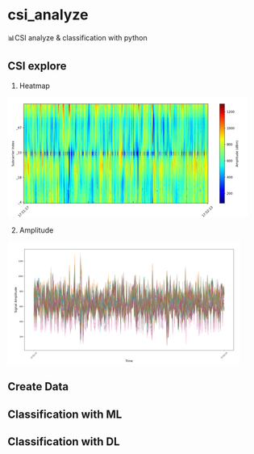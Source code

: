 # csi_analyze

📊CSI analyze & classification with python

CSI explore
-----
1. Heatmap

![ampHeat](./asset/ampHeat.png)

2. Amplitude

![ampPlot](./asset/ampPlot.png)

Create Data
-----


Classification with ML
-----

Classification with DL
-----

